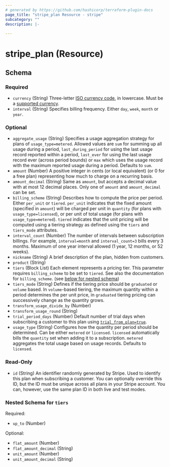 ```yaml
---
# generated by https://github.com/hashicorp/terraform-plugin-docs
page_title: "stripe_plan Resource - stripe"
subcategory: ""
description: |-
  
---
```


# stripe_plan (Resource)





<!-- schema generated by tfplugindocs -->
## Schema

### Required

- `currency` (String) Three-letter [ISO currency code](https://www.iso.org/iso-4217-currency-codes.html), in lowercase. Must be a [supported currency](https://stripe.com/docs/currencies).
- `interval` (String) Specifies billing frequency. Either `day`, `week`, `month` or `year`.

### Optional

- `aggregate_usage` (String) Specifies a usage aggregation strategy for plans of `usage_type=metered`. Allowed values are `sum` for summing up all usage during a period, `last_during_period` for using the last usage record reported within a period, `last_ever` for using the last usage record ever (across period bounds) or `max` which uses the usage record with the maximum reported usage during a period. Defaults to `sum`.
- `amount` (Number) A positive integer in cents (or local equivalent) (or 0 for a free plan) representing how much to charge on a recurring basis.
- `amount_decimal` (String) Same as `amount`, but accepts a decimal value with at most 12 decimal places. Only one of `amount` and `amount_decimal` can be set.
- `billing_scheme` (String) Describes how to compute the price per period. Either `per_unit` or `tiered`. `per_unit` indicates that the fixed amount (specified in `amount`) will be charged per unit in `quantity` (for plans with `usage_type=licensed`), or per unit of total usage (for plans with `usage_type=metered`). `tiered` indicates that the unit pricing will be computed using a tiering strategy as defined using the `tiers` and `tiers_mode` attributes.
- `interval_count` (Number) The number of intervals between subscription billings. For example, `interval=month` and `interval_count=3` bills every 3 months. Maximum of one year interval allowed (1 year, 12 months, or 52 weeks).
- `nickname` (String) A brief description of the plan, hidden from customers.
- `product` (String)
- `tiers` (Block List) Each element represents a pricing tier. This parameter requires `billing_scheme` to be set to `tiered`. See also the documentation for `billing_scheme`. (see [below for nested schema](#nestedblock--tiers))
- `tiers_mode` (String) Defines if the tiering price should be `graduated` or `volume` based. In `volume`-based tiering, the maximum quantity within a period determines the per unit price, in `graduated` tiering pricing can successively change as the quantity grows.
- `transform_usage_divide_by` (Number)
- `transform_usage_round` (String)
- `trial_period_days` (Number) Default number of trial days when subscribing a customer to this plan using [`trial_from_plan=true`](https://stripe.com/docs/api#create_subscription-trial_from_plan).
- `usage_type` (String) Configures how the quantity per period should be determined. Can be either `metered` or `licensed`. `licensed` automatically bills the `quantity` set when adding it to a subscription. `metered` aggregates the total usage based on usage records. Defaults to `licensed`.

### Read-Only

- `id` (String) An identifier randomly generated by Stripe. Used to identify this plan when subscribing a customer. You can optionally override this ID, but the ID must be unique across all plans in your Stripe account. You can, however, use the same plan ID in both live and test modes.

<a id="nestedblock--tiers"></a>
### Nested Schema for `tiers`

Required:

- `up_to` (Number)

Optional:

- `flat_amount` (Number)
- `flat_amount_decimal` (String)
- `unit_amount` (Number)
- `unit_amount_decimal` (String)


